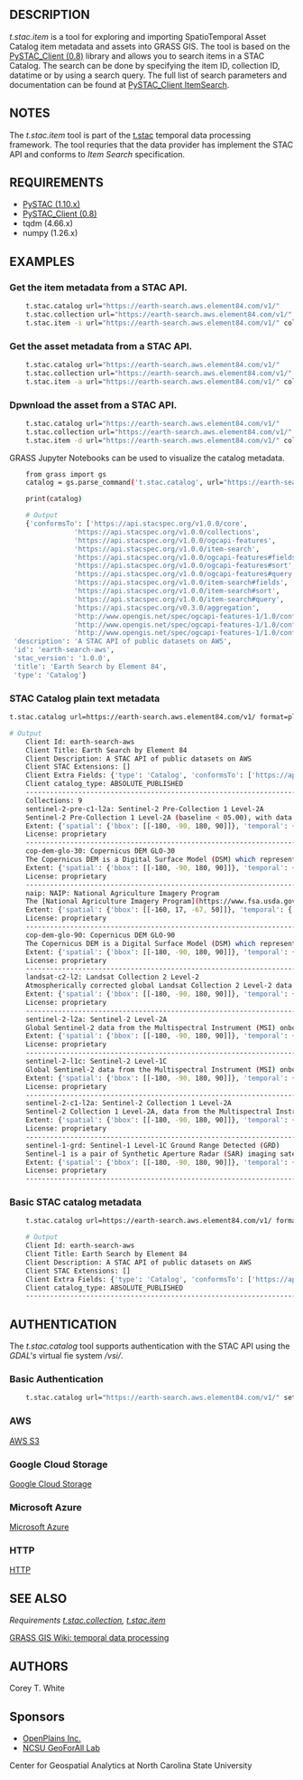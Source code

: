 ## DESCRIPTION

*t.stac.item* is a tool for exploring and importing SpatioTemporal Asset
Catalog item metadata and assets into GRASS GIS. The tool is based on
the [PySTAC\_Client
(0.8)](https://pystac-client.readthedocs.io/en/stable/) library and
allows you to search items in a STAC Catalog. The search can be done by
specifying the item ID, collection ID, datatime or by using a search
query. The full list of search parameters and documentation can be found
at [PySTAC\_Client
ItemSearch](https://pystac-client.readthedocs.io/en/stable/api.html#item-search).

## NOTES

The *t.stac.item* tool is part of the
[t.stac](https://grass.osgeo.org/grass-stable/manuals/t.stac.html)
temporal data processing framework. The tool requries that the data
provider has implement the STAC API and conforms to *Item Search*
specification.

## REQUIREMENTS

  - [PySTAC
    (1.10.x)](https://pystac.readthedocs.io/en/stable/installation.html)
  - [PySTAC\_Client
    (0.8)](https://pystac-client.readthedocs.io/en/stable/)
  - tqdm (4.66.x)
  - numpy (1.26.x)

## EXAMPLES

### Get the item metadata from a STAC API.

```sh
    t.stac.catalog url="https://earth-search.aws.element84.com/v1/"
    t.stac.collection url="https://earth-search.aws.element84.com/v1/" collection_id="sentinel-2-l2a"
    t.stac.item -i url="https://earth-search.aws.element84.com/v1/" collection_id="sentinel-2-l2a" item_id="S2B_36QWD_20220301_0_L2A"
```

### Get the asset metadata from a STAC API.

```sh
    t.stac.catalog url="https://earth-search.aws.element84.com/v1/"
    t.stac.collection url="https://earth-search.aws.element84.com/v1/" collection_id="sentinel-2-l2a"
    t.stac.item -a url="https://earth-search.aws.element84.com/v1/" collection_id="sentinel-2-l2a" item_id="S2B_36QWD_20220301_0_L2A"
```

### Dpwnload the asset from a STAC API.

```sh
    t.stac.catalog url="https://earth-search.aws.element84.com/v1/"
    t.stac.collection url="https://earth-search.aws.element84.com/v1/" collection_id="sentinel-2-l2a"
    t.stac.item -d url="https://earth-search.aws.element84.com/v1/" collection_id="sentinel-2-l2a" item_id="S2B_36QWD_20220301_0_L2A"
```

GRASS Jupyter Notebooks can be used to visualize the catalog metadata.

```sh
    from grass import gs
    catalog = gs.parse_command('t.stac.catalog', url="https://earth-search.aws.element84.com/v1/")

    print(catalog)

    # Output
    {'conformsTo': ['https://api.stacspec.org/v1.0.0/core',
                'https://api.stacspec.org/v1.0.0/collections',
                'https://api.stacspec.org/v1.0.0/ogcapi-features',
                'https://api.stacspec.org/v1.0.0/item-search',
                'https://api.stacspec.org/v1.0.0/ogcapi-features#fields',
                'https://api.stacspec.org/v1.0.0/ogcapi-features#sort',
                'https://api.stacspec.org/v1.0.0/ogcapi-features#query',
                'https://api.stacspec.org/v1.0.0/item-search#fields',
                'https://api.stacspec.org/v1.0.0/item-search#sort',
                'https://api.stacspec.org/v1.0.0/item-search#query',
                'https://api.stacspec.org/v0.3.0/aggregation',
                'http://www.opengis.net/spec/ogcapi-features-1/1.0/conf/core',
                'http://www.opengis.net/spec/ogcapi-features-1/1.0/conf/oas30',
                'http://www.opengis.net/spec/ogcapi-features-1/1.0/conf/geojson'],
 'description': 'A STAC API of public datasets on AWS',
 'id': 'earth-search-aws',
 'stac_version': '1.0.0',
 'title': 'Earth Search by Element 84',
 'type': 'Catalog'}
```

### STAC Catalog plain text metadata

```sh
t.stac.catalog url=https://earth-search.aws.element84.com/v1/ format=plain

# Output
    Client Id: earth-search-aws
    Client Title: Earth Search by Element 84
    Client Description: A STAC API of public datasets on AWS
    Client STAC Extensions: []
    Client Extra Fields: {'type': 'Catalog', 'conformsTo': ['https://api.stacspec.org/v1.0.0/core', 'https://api.stacspec.org/v1.0.0/collections', 'https://api.stacspec.org/v1.0.0/ogcapi-features', 'https://api.stacspec.org/v1.0.0/item-search', 'https://api.stacspec.org/v1.0.0/ogcapi-features#fields', 'https://api.stacspec.org/v1.0.0/ogcapi-features#sort', 'https://api.stacspec.org/v1.0.0/ogcapi-features#query', 'https://api.stacspec.org/v1.0.0/item-search#fields', 'https://api.stacspec.org/v1.0.0/item-search#sort', 'https://api.stacspec.org/v1.0.0/item-search#query', 'https://api.stacspec.org/v0.3.0/aggregation', 'http://www.opengis.net/spec/ogcapi-features-1/1.0/conf/core', 'http://www.opengis.net/spec/ogcapi-features-1/1.0/conf/oas30', 'http://www.opengis.net/spec/ogcapi-features-1/1.0/conf/geojson']}
    Client catalog_type: ABSOLUTE_PUBLISHED
    ---------------------------------------------------------------------------
    Collections: 9
    sentinel-2-pre-c1-l2a: Sentinel-2 Pre-Collection 1 Level-2A
    Sentinel-2 Pre-Collection 1 Level-2A (baseline < 05.00), with data and metadata matching collection sentinel-2-c1-l2a
    Extent: {'spatial': {'bbox': [[-180, -90, 180, 90]]}, 'temporal': {'interval': [['2015-06-27T10:25:31.456000Z', None]]}}
    License: proprietary
    ---------------------------------------------------------------------------
    cop-dem-glo-30: Copernicus DEM GLO-30
    The Copernicus DEM is a Digital Surface Model (DSM) which represents the surface of the Earth including buildings, infrastructure and vegetation. GLO-30 Public provides limited worldwide coverage at 30 meters because a small subset of tiles covering specific countries are not yet released to the public by the Copernicus Programme.
    Extent: {'spatial': {'bbox': [[-180, -90, 180, 90]]}, 'temporal': {'interval': [['2021-04-22T00:00:00Z', '2021-04-22T00:00:00Z']]}}
    License: proprietary
    ---------------------------------------------------------------------------
    naip: NAIP: National Agriculture Imagery Program
    The [National Agriculture Imagery Program](https://www.fsa.usda.gov/programs-and-services/aerial-photography/imagery-programs/naip-imagery/) (NAIP) provides U.S.-wide, high-resolution aerial imagery, with four spectral bands (R, G, B, IR).  NAIP is administered by the [Aerial Field Photography Office](https://www.fsa.usda.gov/programs-and-services/aerial-photography/) (AFPO) within the [US Department of Agriculture](https://www.usda.gov/) (USDA).  Data are captured at least once every three years for each state.  This dataset represents NAIP data from 2010-present, in [cloud-optimized GeoTIFF](https://www.cogeo.org/) format.
    Extent: {'spatial': {'bbox': [[-160, 17, -67, 50]]}, 'temporal': {'interval': [['2010-01-01T00:00:00Z', '2022-12-31T00:00:00Z']]}}
    License: proprietary
    ---------------------------------------------------------------------------
    cop-dem-glo-90: Copernicus DEM GLO-90
    The Copernicus DEM is a Digital Surface Model (DSM) which represents the surface of the Earth including buildings, infrastructure and vegetation. GLO-90 provides worldwide coverage at 90 meters.
    Extent: {'spatial': {'bbox': [[-180, -90, 180, 90]]}, 'temporal': {'interval': [['2021-04-22T00:00:00Z', '2021-04-22T00:00:00Z']]}}
    License: proprietary
    ---------------------------------------------------------------------------
    landsat-c2-l2: Landsat Collection 2 Level-2
    Atmospherically corrected global Landsat Collection 2 Level-2 data from the Thematic Mapper (TM) onboard Landsat 4 and 5, the Enhanced Thematic Mapper Plus (ETM+) onboard Landsat 7, and the Operational Land Imager (OLI) and Thermal Infrared Sensor (TIRS) onboard Landsat 8 and 9.
    Extent: {'spatial': {'bbox': [[-180, -90, 180, 90]]}, 'temporal': {'interval': [['1982-08-22T00:00:00Z', None]]}}
    License: proprietary
    ---------------------------------------------------------------------------
    sentinel-2-l2a: Sentinel-2 Level-2A
    Global Sentinel-2 data from the Multispectral Instrument (MSI) onboard Sentinel-2
    Extent: {'spatial': {'bbox': [[-180, -90, 180, 90]]}, 'temporal': {'interval': [['2015-06-27T10:25:31.456000Z', None]]}}
    License: proprietary
    ---------------------------------------------------------------------------
    sentinel-2-l1c: Sentinel-2 Level-1C
    Global Sentinel-2 data from the Multispectral Instrument (MSI) onboard Sentinel-2
    Extent: {'spatial': {'bbox': [[-180, -90, 180, 90]]}, 'temporal': {'interval': [['2015-06-27T10:25:31.456000Z', None]]}}
    License: proprietary
    ---------------------------------------------------------------------------
    sentinel-2-c1-l2a: Sentinel-2 Collection 1 Level-2A
    Sentinel-2 Collection 1 Level-2A, data from the Multispectral Instrument (MSI) onboard Sentinel-2
    Extent: {'spatial': {'bbox': [[-180, -90, 180, 90]]}, 'temporal': {'interval': [['2015-06-27T10:25:31.456000Z', None]]}}
    License: proprietary
    ---------------------------------------------------------------------------
    sentinel-1-grd: Sentinel-1 Level-1C Ground Range Detected (GRD)
    Sentinel-1 is a pair of Synthetic Aperture Radar (SAR) imaging satellites launched in 2014 and 2016 by the European Space Agency (ESA). Their 6 day revisit cycle and ability to observe through clouds makes this dataset perfect for sea and land monitoring, emergency response due to environmental disasters, and economic applications. This dataset represents the global Sentinel-1 GRD archive, from beginning to the present, converted to cloud-optimized GeoTIFF format.
    Extent: {'spatial': {'bbox': [[-180, -90, 180, 90]]}, 'temporal': {'interval': [['2014-10-10T00:28:21Z', None]]}}
    License: proprietary
    ---------------------------------------------------------------------------
```

### Basic STAC catalog metadata

```sh
    t.stac.catalog url=https://earth-search.aws.element84.com/v1/ format=plain -b

    # Output
    Client Id: earth-search-aws
    Client Title: Earth Search by Element 84
    Client Description: A STAC API of public datasets on AWS
    Client STAC Extensions: []
    Client Extra Fields: {'type': 'Catalog', 'conformsTo': ['https://api.stacspec.org/v1.0.0/core', 'https://api.stacspec.org/v1.0.0/collections', 'https://api.stacspec.org/v1.0.0/ogcapi-features', 'https://api.stacspec.org/v1.0.0/item-search', 'https://api.stacspec.org/v1.0.0/ogcapi-features#fields', 'https://api.stacspec.org/v1.0.0/ogcapi-features#sort', 'https://api.stacspec.org/v1.0.0/ogcapi-features#query', 'https://api.stacspec.org/v1.0.0/item-search#fields', 'https://api.stacspec.org/v1.0.0/item-search#sort', 'https://api.stacspec.org/v1.0.0/item-search#query', 'https://api.stacspec.org/v0.3.0/aggregation', 'http://www.opengis.net/spec/ogcapi-features-1/1.0/conf/core', 'http://www.opengis.net/spec/ogcapi-features-1/1.0/conf/oas30', 'http://www.opengis.net/spec/ogcapi-features-1/1.0/conf/geojson']}
    Client catalog_type: ABSOLUTE_PUBLISHED
    ---------------------------------------------------------------------------

```

## AUTHENTICATION

The *t.stac.catalog* tool supports authentication with the STAC API
using the *GDAL's* virtual fie system */vsi/*.

### Basic Authentication

```sh
    t.stac.catalog url="https://earth-search.aws.element84.com/v1/" settings="user:password"
```

### AWS

[AWS
S3](https://gdal.org/user/virtual_file_systems.html#vsis3-aws-s3-files)

### Google Cloud Storage

[Google Cloud
Storage](https://gdal.org/user/virtual_file_systems.html#vsigs-google-cloud-storage-files)

### Microsoft Azure

[Microsoft
Azure](https://gdal.org/user/virtual_file_systems.html#vsiaz-microsoft-azure-blob-files)

### HTTP

[HTTP](https://gdal.org/user/virtual_file_systems.html#vsicurl-http-https-ftp-files-random-access)

## SEE ALSO

*Requirements
[t.stac.collection](https://grass.osgeo.org/grass-stable/manuals/t.stac.collection.html),
[t.stac.item](https://grass.osgeo.org/grass-stable/manuals/t.stac.item)*

[GRASS GIS Wiki: temporal data
processing](https://grasswiki.osgeo.org/wiki/Temporal_data_processing)

## AUTHORS

Corey T. White  

## Sponsors

  - [OpenPlains Inc.](https://openplains.com)
  - [NCSU GeoForAll Lab](https://geospatial.ncsu.edu/geoforall/)

Center for Geospatial Analytics at North Carolina State University
